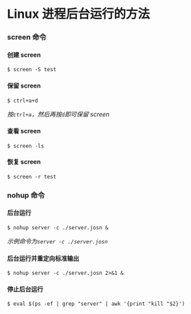 # Linux 进程后台运行的方法

### screen 命令
#### 创建 screen
```
$ screen -S test
```
#### 保留 screen
```
$ ctrl+a+d
```
*按`ctrl+a`，然后再按`d`即可保留 screen*
#### 查看 screen
```
$ screen -ls
```
#### 恢复 screen
```
$ screen -r test
```
### nohup 命令
#### 后台运行
```
$ nohup server -c ./server.josn &
```
*示例命令为`server -c ./server.josn`*

#### 后台运行并重定向标准输出
```
$ nohup server -c ./server.josn 2>&1 &
```
#### 停止后台运行
```
$ eval $(ps -ef | grep "server" | awk '{print "kill "$2}')
```
